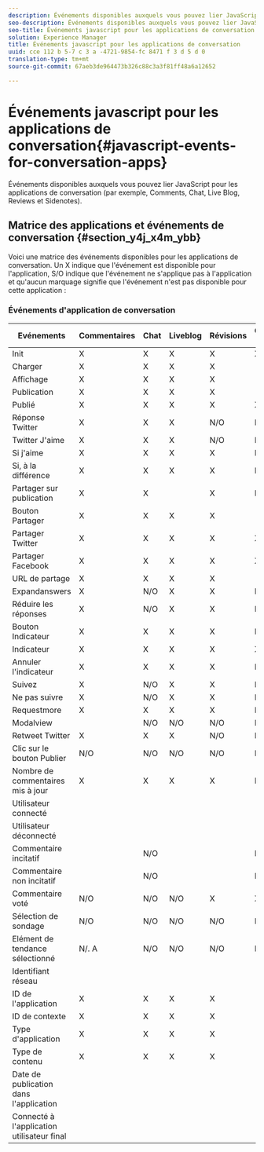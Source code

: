 ```yaml
---
description: Événements disponibles auxquels vous pouvez lier JavaScript pour les applications de conversation (par exemple, Comments, Chat, Live Blog, Reviews et Sidenotes).
seo-description: Événements disponibles auxquels vous pouvez lier JavaScript pour les applications de conversation (par exemple, Comments, Chat, Live Blog, Reviews et Sidenotes).
seo-title: Événements javascript pour les applications de conversation
solution: Experience Manager
title: Événements javascript pour les applications de conversation
uuid: cce 112 b 5-7 c 3 a -4721-9854-fc 8471 f 3 d 5 d 0
translation-type: tm+mt
source-git-commit: 67aeb3de964473b326c88c3a3f81ff48a6a12652

---
```



# Événements javascript pour les applications de conversation{#javascript-events-for-conversation-apps}

Événements disponibles auxquels vous pouvez lier JavaScript pour les applications de conversation (par exemple, Comments, Chat, Live Blog, Reviews et Sidenotes).

## Matrice des applications et événements de conversation {#section_y4j_x4m_ybb}

Voici une matrice des événements disponibles pour les applications de conversation. Un X indique que l&#39;événement est disponible pour l&#39;application, S/O indique que l&#39;événement ne s&#39;applique pas à l&#39;application et qu&#39;aucun marquage signifie que l&#39;événement n&#39;est pas disponible pour cette application :

### Événements d&#39;application de conversation

| Evénements | Commentaires | Chat | Liveblog | Révisions | Commentaires de sidenotes | Sondages | Tendances |
|---|---|---|---|---|---|---|---|
| Init | X | X | X | X | X |  |  |
| Charger | X | X | X | X |  |  |  |
| Affichage | X | X | X | X |  |  |  |
| Publication | X | X | X | X |  | N/O | N/O |
| Publié | X | X | X | X | X | N/O | N/O |
| Réponse Twitter | X | X | X | N/O | N/O | N/O | N/O |
| Twitter J&#39;aime | X | X | X | N/O | N/O | N/O | N/O |
| Si j&#39;aime | X | X | X | X | N/O | N/O | N/O |
| Si, à la différence | X | X | X | X | N/O | N/O | N/O |
| Partager sur publication | X | X |  | X | N/O | N/O | N/O |
| Bouton Partager | X | X | X | X |  | N/O | N/O |
| Partager Twitter | X | X | X | X | X | N/O | N/O |
| Partager Facebook | X | X | X | X | X | N/O | N/O |
| URL de partage | X | X | X | X |  | N/O | N/O |
| Expandanswers | X | N/O | X | X | N/O | N/O | N/O |
| Réduire les réponses | X | N/O | X | X | N/O | N/O | N/O |
| Bouton Indicateur | X | X | X | X | N/O | N/O | N/O |
| Indicateur | X | X | X | X | X | N/O | N/O |
| Annuler l&#39;indicateur | X | X | X | X | N/O | N/O | N/O |
| Suivez | X | N/O | X | X | N/O | N/O | N/O |
| Ne pas suivre | X | N/O | X | X | N/O | N/O | N/O |
| Requestmore | X | X | X | X | N/O | N/O | N/O |
| Modalview |  | N/O | N/O | N/O | N/O | N/O | N/O |
| Retweet Twitter | X | X | X | N/O | N/O | N/O | N/O |
| Clic sur le bouton Publier | N/O | N/O | N/O | N/O | N/O | N/O | N/O |
| Nombre de commentaires mis à jour | X | X | X | X | N/O | N/O | N/O |
| Utilisateur connecté |  |  |  |  |  | N/O | N/O |
| Utilisateur déconnecté |  |  |  |  |  | N/O | N/O |
| Commentaire incitatif |  | N/O |  |  | N/O | N/O | N/O |
| Commentaire non incitatif |  | N/O |  |  | N/O | N/O | N/O |
| Commentaire voté | N/O | N/O | N/O | X | X | N/O | N/O |
| Sélection de sondage | N/O | N/O | N/O | N/O | N/O |  | N/O |
| Elément de tendance sélectionné | N/. A | N/O | N/O | N/O | N/O | N/O |  |
| Identifiant réseau |  |  |  |  |  |  |  |
| ID de l&#39;application | X | X | X | X |  |  |  |
| ID de contexte | X | X | X | X |  |  |  |
| Type d&#39;application | X | X | X | X |  |  |  |
| Type de contenu | X | X | X | X |  |  |  |
| Date de publication dans l&#39;application |  |  |  |  |  |  |  |
| Connecté à l&#39;application utilisateur final |  |  |  |  |  |  |  |

